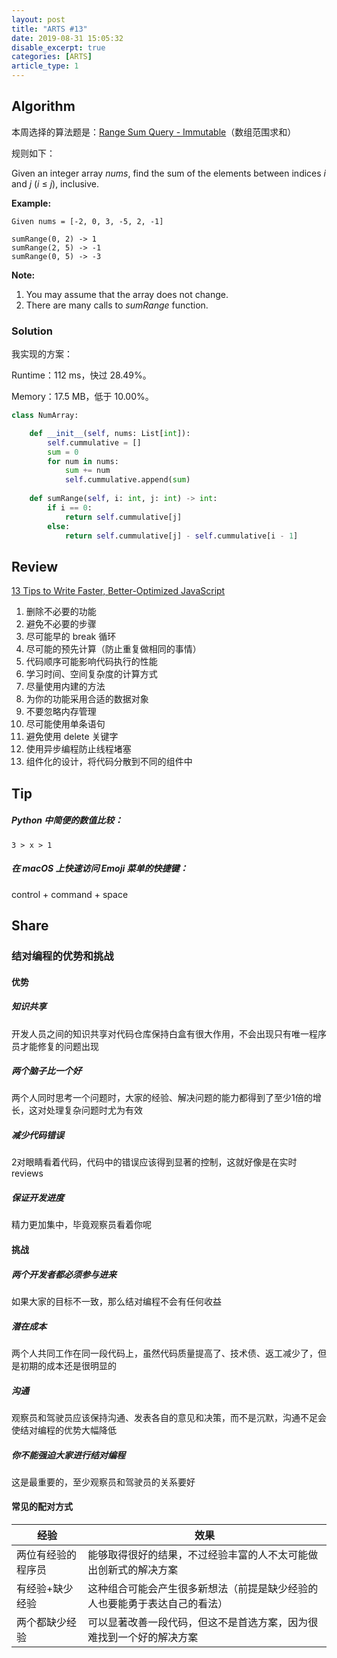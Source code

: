 ```yaml
---
layout: post
title: "ARTS #13"
date: 2019-08-31 15:05:32
disable_excerpt: true
categories: [ARTS]
article_type: 1
---
```



## Algorithm

本周选择的算法题是：[Range Sum Query - Immutable](<https://leetcode.com/problems/range-sum-query-immutable/>)（数组范围求和）

规则如下：

Given an integer array *nums*, find the sum of the elements between indices *i* and *j* (*i* ≤ *j*), inclusive.

**Example:**

```
Given nums = [-2, 0, 3, -5, 2, -1]

sumRange(0, 2) -> 1
sumRange(2, 5) -> -1
sumRange(0, 5) -> -3
```



**Note:**

1. You may assume that the array does not change.
2. There are many calls to *sumRange* function.



### Solution

我实现的方案：

Runtime：112 ms，快过 28.49%。

Memory：17.5 MB，低于 10.00%。

```python
class NumArray:

    def __init__(self, nums: List[int]):
        self.cummulative = []
        sum = 0
        for num in nums:
            sum += num
            self.cummulative.append(sum)
        
    def sumRange(self, i: int, j: int) -> int:
        if i == 0:
            return self.cummulative[j]
        else:
            return self.cummulative[j] - self.cummulative[i - 1]
```




## Review

[13 Tips to Write Faster, Better-Optimized JavaScript](https://medium.com/@bretcameron/13-tips-to-write-faster-better-optimized-javascript-dc1f9ab063d8)

1. 删除不必要的功能
2. 避免不必要的步骤
3. 尽可能早的 break 循环
4. 尽可能的预先计算（防止重复做相同的事情）
5. 代码顺序可能影响代码执行的性能
6. 学习时间、空间复杂度的计算方式
7. 尽量使用内建的方法
8. 为你的功能采用合适的数据对象
9. 不要忽略内存管理
10. 尽可能使用单条语句
11. 避免使用 delete 关键字
12. 使用异步编程防止线程堵塞
13. 组件化的设计，将代码分散到不同的组件中

## Tip

##### Python 中简便的数值比较：

`3 > x > 1`

##### 在 macOS 上快速访问 Emoji 菜单的快捷键：

control + command + space

## Share

### 结对编程的优势和挑战

#### 优势

##### 知识共享

开发人员之间的知识共享对代码仓库保持白盒有很大作用，不会出现只有唯一程序员才能修复的问题出现

##### 两个脑子比一个好

两个人同时思考一个问题时，大家的经验、解决问题的能力都得到了至少1倍的增长，这对处理复杂问题时尤为有效

##### 减少代码错误

2对眼睛看着代码，代码中的错误应该得到显著的控制，这就好像是在实时 reviews

##### 保证开发进度

精力更加集中，毕竟观察员看着你呢

#### 挑战

##### 两个开发者都必须参与进来

如果大家的目标不一致，那么结对编程不会有任何收益

##### 潜在成本

两个人共同工作在同一段代码上，虽然代码质量提高了、技术债、返工减少了，但是初期的成本还是很明显的

##### 沟通

观察员和驾驶员应该保持沟通、发表各自的意见和决策，而不是沉默，沟通不足会使结对编程的优势大幅降低

##### 你不能强迫大家进行结对编程

这是最重要的，至少观察员和驾驶员的关系要好

#### 常见的配对方式

| 经验               | 效果                                                         |
| ------------------ | ------------------------------------------------------------ |
| 两位有经验的程序员 | 能够取得很好的结果，不过经验丰富的人不太可能做出创新式的解决方案 |
| 有经验+缺少经验    | 这种组合可能会产生很多新想法（前提是缺少经验的人也要能勇于表达自己的看法） |
| 两个都缺少经验     | 可以显著改善一段代码，但这不是首选方案，因为很难找到一个好的解决方案 |

